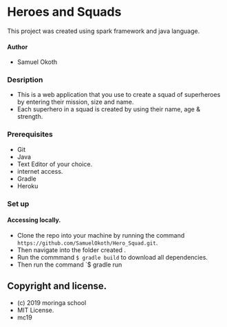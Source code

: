 # Heroes and Squads
This project was created using spark framework and java language.
#### Author
* Samuel Okoth
### Desription
* This is a web application that you use to create a squad of superheroes by entering their mission, size and name.
* Each superhero in a squad is created by using their name, age & strength.

### Prerequisites
* Git
* Java
* Text Editor of your choice.
* internet access.
* Gradle
*  Heroku
### Set up
#### Accessing locally.
* Clone the repo into your machine by running the command `https://github.com/SamuelOkoth/Hero_Squad.git`.
* Then navigate into the folder created .
* Run the commmand `$ gradle build` to download all dependencies.
* Then run the command `$ gradle run

## Copyright and license.
* (c) 2019 moringa school
* MIT License.
* mc19
